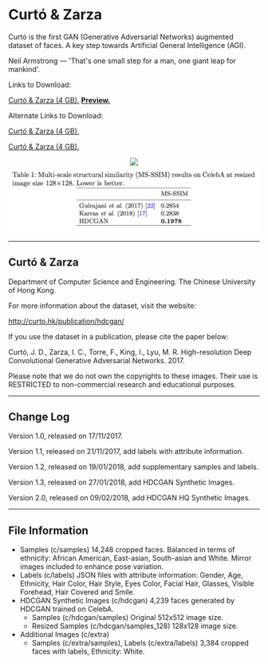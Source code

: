 # Curtó & Zarza
Curtó is the first GAN (Generative Adversarial Networks) augmented dataset of faces. A key step towards Artificial General Intelligence (AGI).

Neil Armstrong — 'That's one small step for a man, one giant leap for mankind'.

Links to Download:

<a href="https://drive.google.com/open?id=1q-FC_wztJ5vRHnb5zu7EzTN89xoBXr1-">Curtó & Zarza (4 GB).</a>
<a href="https://share.weiyun.com/5EqHw9f"><strong>Preview.</strong></a>

Alternate Links to Download:

<a href="https://share.weiyun.com/5OsGy9A">Curtó & Zarza (4 GB).</a>

<a href="https://share.weiyun.com/5a41KnC">Curtó & Zarza (4 GB).</a>

<p align="center">
<img src="HDCGAN_HQ.png" width="800">
<img src="HDCGAN_table.png" width="600">
</p>

--------------------------------------------------------
Curtó & Zarza 
--------------------------------------------------------

Department of Computer Science and Engineering. 
The Chinese University of Hong Kong.

For more information about the dataset, visit the website:

  http://curto.hk/publication/hdcgan/

If you use the dataset in a publication, please cite the paper below:

Curtó, J. D., Zarza, I. C., Torre, F., King, I., Lyu, M. R.
High-resolution Deep Convolutional Generative Adversarial Networks. 2017.

Please note that we do not own the copyrights to these images. Their use is RESTRICTED to non-commercial research and educational purposes.

--------------------------------------------------------
Change Log
--------------------------------------------------------

Version 1.0, released on 17/11/2017.

Version 1.1, released on 21/11/2017, add labels with attribute information.

Version 1.2, released on 19/01/2018, add supplementary samples and labels.

Version 1.3, released on 27/01/2018, add HDCGAN Synthetic Images.

Version 2.0, released on 09/02/2018, add HDCGAN HQ Synthetic Images.

--------------------------------------------------------
File Information
--------------------------------------------------------

- Samples (c/samples)
      14,248 cropped faces. Balanced in terms of ethnicity: African American, East-asian, South-asian and White. Mirror images included to enhance pose variation.
- Labels (c/labels)
      JSON files with attribute information: Gender, Age, Ethnicity, Hair Color, Hair Style, Eyes Color, Facial Hair, Glasses, Visible Forehead, Hair Covered and Smile.
- HDCGAN Synthetic Images (c/hdcgan)
      4,239 faces generated by HDCGAN trained on CelebA. 
	- Samples (c/hdcgan/samples)
		      Original 512x512 image size.
  	- Resized Samples (c/hdcgan/samples_128)
		      128x128 image size. 
- Additional Images (c/extra)
	- Samples (c/extra/samples), Labels (c/extra/labels)
      		3,384 cropped faces with labels, Ethnicity: White.
